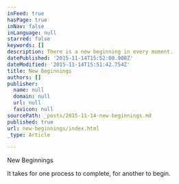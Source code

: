 ```yaml
---
inFeed: true
hasPage: true
inNav: false
inLanguage: null
starred: false
keywords: []
description: There is a new beginning in every moment.
datePublished: '2015-11-14T15:52:00.908Z'
dateModified: '2015-11-14T15:51:42.754Z'
title: New Beginnings
authors: []
publisher:
  name: null
  domain: null
  url: null
  favicon: null
sourcePath: _posts/2015-11-14-new-beginnings.md
published: true
url: new-beginnings/index.html
_type: Article

---
```

New Beginnings

It takes for one process to complete, for another to begin.